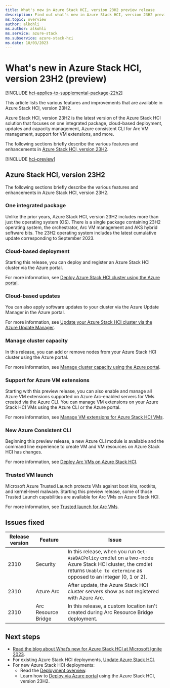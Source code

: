 ```yaml
---
title: What's new in Azure Stack HCI, version 23H2 preview release
description: Find out what's new in Azure Stack HCI, version 23H2 preview release
ms.topic: overview
author: alkohli
ms.author: alkohli
ms.service: azure-stack
ms.subservice: azure-stack-hci
ms.date: 10/03/2023
---
```


# What's new in Azure Stack HCI, version 23H2 (preview)

[!INCLUDE [hci-applies-to-supplemental-package-22h2](../includes/hci-applies-to-23h2-21h2.md)]

This article lists the various features and improvements that are available in Azure Stack HCI, version 23H2.

Azure Stack HCI, version 23H2 is the latest version of the Azure Stack HCI solution that focuses on one integrated package, cloud-based deployment, updates and capacity management, Azure consistent CLI for Arc VM management, support for VM extensions, and more.

<!--You can also join the Azure Stack HCI preview channel to test out features for future versions of the Azure Stack HCI operating system. For more information, see [Join the Azure Stack HCI preview channel](./manage/preview-channel.md).-->

The following sections briefly describe the various features and enhancements in [Azure Stack HCI, version 23H2](#azure-stack-hci-version-23h2).


[!INCLUDE [hci-preview](../includes/hci-preview.md)]


## Azure Stack HCI, version 23H2

The following sections briefly describe the various features and enhancements in Azure Stack HCI, version 23H2.

### One integrated package

Unlike the prior years, Azure Stack HCI, version 23H2 includes more than just the operating system (OS). There is a single package containing 23H2 operating system, the orchestrator, Arc VM management and AKS hybrid software bits. The 23H2 operating system includes the latest cumulative update corresponding to September 2023.

### Cloud-based deployment

Starting this release, you can deploy and register an Azure Stack HCI cluster via the Azure portal.

For more information, see [Deploy Azure Stack HCI cluster using the Azure portal](./index.yml).

### Cloud-based updates

You can also apply software updates to your cluster via the Azure Update Manager in the Azure portal. 

For more information, see [Update your Azure Stack HCI cluster via the Azure Update Manager](./index.yml).​

### Manage cluster capacity

In this release, you can add or remove nodes from your Azure Stack HCI cluster using the Azure portal.

For more information, see [Manage cluster capacity using the Azure portal](./index.yml).

### Support for Azure VM extensions 

Starting with this preview release, you can also enable and manage all Azure VM extensions supported on Azure Arc-enabled servers for VMs created via the Azure CLI. You can manage VM extensions on your Azure Stack HCI VMs using the Azure CLI or the Azure portal.

For more information, see [Manage VM extensions for Azure Stack HCI VMs](./index.yml).

### New Azure Consistent CLI

Beginning this preview release, a new Azure CLI module is available and the command line experience to create VM and VM resources on Azure Stack HCI has changes.

For more information, see [Deploy Arc VMs on Azure Stack HCI](./index.yml).

### Trusted VM launch

Microsoft Azure Trusted Launch protects VMs against boot kits, rootkits, and kernel-level malware. Starting this preview release, some of those Trusted Launch capabilities are available for Arc VMs on Azure Stack HCI.

For more information, see [Trusted launch for Arc VMs](./index.yml).

## Issues fixed

|Release version|Feature|Issue|
|-|------|------|
|2310|Security |In this release, when you run `Get-AsWDACPolicy` cmdlet on a two-node Azure Stack HCI cluster, the cmdlet returns `Unable to determine` as opposed to an integer (0, 1 or 2). |
|2310|Azure Arc|After update, the Azure Stack HCI cluster servers show as not registered with Azure Arc.|To mitigate this issue, follow these steps: <br> 1. *Azcmamnet.exe* connect on each **Not registered** server <br>2. Register the servers again. Run this cmdlet on each server that isn't register <br>`Register-AzStackHCI`   |
|2310|Arc Resource Bridge  |In this release, a custom location isn't created during Arc Resource Bridge deployment.|

## Next steps

- [Read the blog about What’s new for Azure Stack HCI at Microsoft Ignite 2023](https://aka.ms/hci-ignite-blog).
- For existing Azure Stack HCI deployments, [Update Azure Stack HCI](./manage/update-cluster.md).
- For new Azure Stack HCI deployments:
    - Read the [Deployment overview](./index.yml).
    - Learn how to [Deploy via Azure portal](./index.yml) using the Azure Stack HCI, version 23H2.
